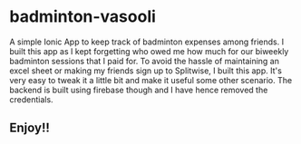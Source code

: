 # badminton-vasooli
A simple Ionic App to keep track of badminton expenses among friends.
I built this app as I kept forgetting who owed me how much for our biweekly badminton sessions that I paid for.
To avoid the hassle of maintaining an excel sheet or making my friends sign up to Splitwise, I built this app.
It's very easy to tweak it a little bit and make it useful some other scenario.
The backend is built using firebase though and I have hence removed the credentials.
## Enjoy!!

